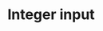 ---
layout: o-component
permalink: /components/input/integer/api
title: "Integer input"
comp: integerInput
nav_exclude: true
---